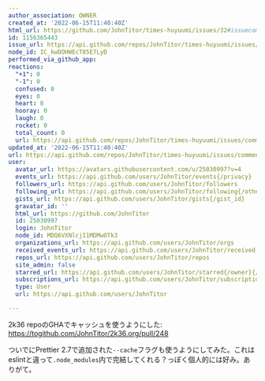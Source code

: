 ```yaml
---
author_association: OWNER
created_at: '2022-06-15T11:40:40Z'
html_url: https://github.com/JohnTitor/times-huyuumi/issues/32#issuecomment-1156365443
id: 1156365443
issue_url: https://api.github.com/repos/JohnTitor/times-huyuumi/issues/32
node_id: IC_kwDOHWEcT85E7LyD
performed_via_github_app: 
reactions:
  "+1": 0
  "-1": 0
  confused: 0
  eyes: 0
  heart: 0
  hooray: 0
  laugh: 0
  rocket: 0
  total_count: 0
  url: https://api.github.com/repos/JohnTitor/times-huyuumi/issues/comments/1156365443/reactions
updated_at: '2022-06-15T11:40:40Z'
url: https://api.github.com/repos/JohnTitor/times-huyuumi/issues/comments/1156365443
user:
  avatar_url: https://avatars.githubusercontent.com/u/25030997?v=4
  events_url: https://api.github.com/users/JohnTitor/events{/privacy}
  followers_url: https://api.github.com/users/JohnTitor/followers
  following_url: https://api.github.com/users/JohnTitor/following{/other_user}
  gists_url: https://api.github.com/users/JohnTitor/gists{/gist_id}
  gravatar_id: ''
  html_url: https://github.com/JohnTitor
  id: 25030997
  login: JohnTitor
  node_id: MDQ6VXNlcjI1MDMwOTk3
  organizations_url: https://api.github.com/users/JohnTitor/orgs
  received_events_url: https://api.github.com/users/JohnTitor/received_events
  repos_url: https://api.github.com/users/JohnTitor/repos
  site_admin: false
  starred_url: https://api.github.com/users/JohnTitor/starred{/owner}{/repo}
  subscriptions_url: https://api.github.com/users/JohnTitor/subscriptions
  type: User
  url: https://api.github.com/users/JohnTitor

---
```

2k36 repoのGHAでキャッシュを使うようにした: https://togithub.com/JohnTitor/2k36.org/pull/248

ついでにPrettier 2.7で追加された`--cache`フラグも使うようにしてみた。これはeslintと違って`.node_modules`内で完結してくれる？っぽく個人的には好み。ありがて。